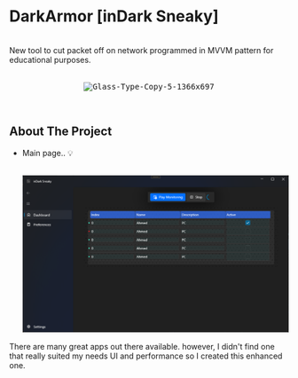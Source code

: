 # DarkArmor [inDark Sneaky]
</br>New tool to cut packet off on network programmed in MVVM pattern for educational purposes.</br></br>
<p align="center">
<kbd>
<img src="wpfui-icon.ico" alt="Glass-Type-Copy-5-1366x697" 
style="corner-radius: 4; border: 5; border-color: blue;">
</kbd>
</p>
</br>

<!-- ABOUT THE PROJECT -->
## About The Project


* Main page.. 💡 </br></br>

    <a href=""><img src="./Screenshot 2024-06-08 234648.png" ></a>


There are many great apps out there available. however, I didn't find one that really suited my needs UI and performance so I created this enhanced one.

